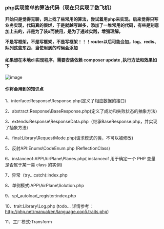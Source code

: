 ### php实现简单的算法代码（现在只实现了数飞机）
**开始只是觉得无聊，网上找了些常用的算法，尝试着用php来实现。后来觉得只写业务实现，代码真的很烂，于是就越写越多，添加了一堆常用的代码，有些是刻意加上去的，非是为了装x而使用，是为了通过实践，增强理解。**

**不是写框架，不是写框架，不是写框架！！！router以后可能会加，log、redis、队列这些东西，当使用到的时候会添加**

#### 如果想在本地cli实现程序，需要安装依赖  composer update ,执行方法和效果如下
![image](https://github.com/yaobin24/AlgorithmDemo/blob/master/screenshot/cli.png)

#### 你将会用到的知识点
1、interface:Response\Response.php(定义了相应数据的接口)

2、abstract:Response\BaseResponse.php(定义了成功和失败状态的抽象方法)

3、extends:Response\ResponseData.php（继承BaseResponse.php，并实现了抽象方法）

4、final:Library\RequestMode.php(请求模式的类，不可以被修改)


5、反射API:Enums\CodeEnum.php (ReflectionClass)

6、instanceof:APP\AirPlane\Planes.php( instanceof 用于确定一个 PHP 变量是否属于某一类 class 的实例)

7、异常（try...catch):index.php 

8、单例模式:APP\AirPlane\Solution.php

9、spl_autoload_register:index.php

10、trait:Library\Log.php (todo... 详情参考：http://php.net/manual/en/language.oop5.traits.php)

11、工厂模式:Transform